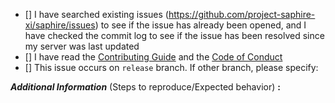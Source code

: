 <!-- remove space and place 'x' mark between square [] brackets or click the checkbox after saving to affirm: -->
- [] I have searched existing issues (https://github.com/project-saphire-xi/saphire/issues) to see if the issue has already been opened, and I have checked the commit log to see if the issue has been resolved since my server was last updated
- [] I have read the [Contributing Guide](https://github.com/project-saphire-xi/saphire/blob/release/CONTRIBUTING.md) and the [Code of Conduct](https://github.com/project-saphire-xi/saphire/blob/release/CODE_OF_CONDUCT.md)
- [] This issue occurs on `release` branch. If other branch, please specify: 

**_Additional Information_** (Steps to reproduce/Expected behavior) **:** 
